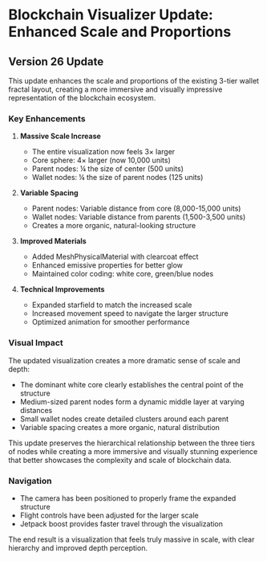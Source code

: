 # Blockchain Visualizer Update: Enhanced Scale and Proportions

## Version 26 Update

This update enhances the scale and proportions of the existing 3-tier wallet fractal layout, creating a more immersive and visually impressive representation of the blockchain ecosystem.

### Key Enhancements

1. **Massive Scale Increase**
   - The entire visualization now feels 3× larger
   - Core sphere: 4× larger (now 10,000 units)
   - Parent nodes: ¼ the size of center (500 units)
   - Wallet nodes: ¼ the size of parent nodes (125 units)

2. **Variable Spacing**
   - Parent nodes: Variable distance from core (8,000-15,000 units)
   - Wallet nodes: Variable distance from parents (1,500-3,500 units)
   - Creates a more organic, natural-looking structure

3. **Improved Materials**
   - Added MeshPhysicalMaterial with clearcoat effect
   - Enhanced emissive properties for better glow
   - Maintained color coding: white core, green/blue nodes

4. **Technical Improvements**
   - Expanded starfield to match the increased scale
   - Increased movement speed to navigate the larger structure
   - Optimized animation for smoother performance

### Visual Impact

The updated visualization creates a more dramatic sense of scale and depth:

- The dominant white core clearly establishes the central point of the structure
- Medium-sized parent nodes form a dynamic middle layer at varying distances
- Small wallet nodes create detailed clusters around each parent
- Variable spacing creates a more organic, natural distribution

This update preserves the hierarchical relationship between the three tiers of nodes while creating a more immersive and visually stunning experience that better showcases the complexity and scale of blockchain data.

### Navigation

- The camera has been positioned to properly frame the expanded structure
- Flight controls have been adjusted for the larger scale
- Jetpack boost provides faster travel through the visualization

The end result is a visualization that feels truly massive in scale, with clear hierarchy and improved depth perception.